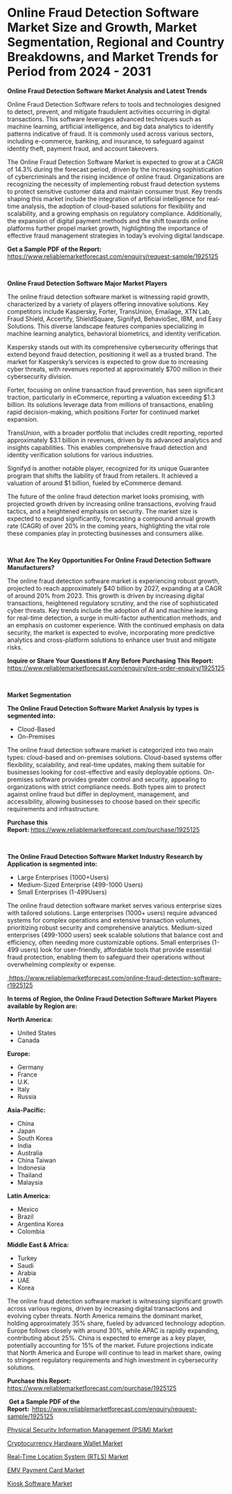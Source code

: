 <p><h1>Online Fraud Detection Software Market Size and Growth, Market Segmentation, Regional and Country Breakdowns, and Market Trends for Period from 2024 -  2031</h1></p><p><strong>Online Fraud Detection Software Market Analysis and Latest Trends</strong></p>
<p><p>Online Fraud Detection Software refers to tools and technologies designed to detect, prevent, and mitigate fraudulent activities occurring in digital transactions. This software leverages advanced techniques such as machine learning, artificial intelligence, and big data analytics to identify patterns indicative of fraud. It is commonly used across various sectors, including e-commerce, banking, and insurance, to safeguard against identity theft, payment fraud, and account takeovers.</p><p>The Online Fraud Detection Software Market is expected to grow at a CAGR of 14.3% during the forecast period, driven by the increasing sophistication of cybercriminals and the rising incidence of online fraud. Organizations are recognizing the necessity of implementing robust fraud detection systems to protect sensitive customer data and maintain consumer trust. Key trends shaping this market include the integration of artificial intelligence for real-time analysis, the adoption of cloud-based solutions for flexibility and scalability, and a growing emphasis on regulatory compliance. Additionally, the expansion of digital payment methods and the shift towards online platforms further propel market growth, highlighting the importance of effective fraud management strategies in today’s evolving digital landscape.</p></p>
<p><strong>Get a Sample PDF of the Report:&nbsp;</strong> <a href="https://www.reliablemarketforecast.com/enquiry/request-sample/1925125?utm_campaign=1601&utm_medium=2&utm_source=Github&utm_content=ia&utm_term=24102024&utm_id=online-fraud-detection-software">https://www.reliablemarketforecast.com/enquiry/request-sample/1925125</a></p>
<p>&nbsp;</p>
<p><strong>Online Fraud Detection Software Major Market Players</strong></p>
<p><p>The online fraud detection software market is witnessing rapid growth, characterized by a variety of players offering innovative solutions. Key competitors include Kaspersky, Forter, TransUnion, Emailage, XTN Lab, Fraud Shield, Accertify, ShieldSquare, Signifyd, BehavioSec, IBM, and Easy Solutions. This diverse landscape features companies specializing in machine learning analytics, behavioral biometrics, and identity verification.</p><p>Kaspersky stands out with its comprehensive cybersecurity offerings that extend beyond fraud detection, positioning it well as a trusted brand. The market for Kaspersky’s services is expected to grow due to increasing cyber threats, with revenues reported at approximately $700 million in their cybersecurity division.</p><p>Forter, focusing on online transaction fraud prevention, has seen significant traction, particularly in eCommerce, reporting a valuation exceeding $1.3 billion. Its solutions leverage data from millions of transactions, enabling rapid decision-making, which positions Forter for continued market expansion.</p><p>TransUnion, with a broader portfolio that includes credit reporting, reported approximately $3.1 billion in revenues, driven by its advanced analytics and insights capabilities. This enables comprehensive fraud detection and identity verification solutions for various industries.</p><p>Signifyd is another notable player, recognized for its unique Guarantee program that shifts the liability of fraud from retailers. It achieved a valuation of around $1 billion, fueled by eCommerce demand.</p><p>The future of the online fraud detection market looks promising, with projected growth driven by increasing online transactions, evolving fraud tactics, and a heightened emphasis on security. The market size is expected to expand significantly, forecasting a compound annual growth rate (CAGR) of over 20% in the coming years, highlighting the vital role these companies play in protecting businesses and consumers alike.</p></p>
<p>&nbsp;</p>
<p><strong>What Are The Key Opportunities For Online Fraud Detection Software Manufacturers?</strong></p>
<p><p>The online fraud detection software market is experiencing robust growth, projected to reach approximately $40 billion by 2027, expanding at a CAGR of around 20% from 2023. This growth is driven by increasing digital transactions, heightened regulatory scrutiny, and the rise of sophisticated cyber threats. Key trends include the adoption of AI and machine learning for real-time detection, a surge in multi-factor authentication methods, and an emphasis on customer experience. With the continued emphasis on data security, the market is expected to evolve, incorporating more predictive analytics and cross-platform solutions to enhance user trust and mitigate risks.</p></p>
<p><strong>Inquire or Share Your Questions If Any Before Purchasing This Report:</strong> <a href="https://www.reliablemarketforecast.com/enquiry/pre-order-enquiry/1925125?utm_campaign=1601&utm_medium=2&utm_source=Github&utm_content=ia&utm_term=24102024&utm_id=online-fraud-detection-software">https://www.reliablemarketforecast.com/enquiry/pre-order-enquiry/1925125</a></p>
<p>&nbsp;</p>
<p><strong>Market Segmentation</strong></p>
<p><strong>The Online Fraud Detection Software Market Analysis by types is segmented into:</strong></p>
<p><ul><li>Cloud-Based</li><li>On-Premises</li></ul></p>
<p><p>The online fraud detection software market is categorized into two main types: cloud-based and on-premises solutions. Cloud-based systems offer flexibility, scalability, and real-time updates, making them suitable for businesses looking for cost-effective and easily deployable options. On-premises software provides greater control and security, appealing to organizations with strict compliance needs. Both types aim to protect against online fraud but differ in deployment, management, and accessibility, allowing businesses to choose based on their specific requirements and infrastructure.</p></p>
<p><strong>Purchase this Report:&nbsp;</strong><a href="https://www.reliablemarketforecast.com/purchase/1925125?utm_campaign=1601&utm_medium=2&utm_source=Github&utm_content=ia&utm_term=24102024&utm_id=online-fraud-detection-software">https://www.reliablemarketforecast.com/purchase/1925125</a></p>
<p>&nbsp;</p>
<p><strong>The Online Fraud Detection Software Market Industry Research by Application is segmented into:</strong></p>
<p><ul><li>Large Enterprises (1000+Users)</li><li>Medium-Sized Enterprise (499-1000 Users)</li><li>Small Enterprises (1-499Users)</li></ul></p>
<p><p>The online fraud detection software market serves various enterprise sizes with tailored solutions. Large enterprises (1000+ users) require advanced systems for complex operations and extensive transaction volumes, prioritizing robust security and comprehensive analytics. Medium-sized enterprises (499-1000 users) seek scalable solutions that balance cost and efficiency, often needing more customizable options. Small enterprises (1-499 users) look for user-friendly, affordable tools that provide essential fraud protection, enabling them to safeguard their operations without overwhelming complexity or expense.</p></p>
<p><a href="https://www.reliablemarketforecast.com/online-fraud-detection-software-r1925125?utm_campaign=1601&utm_medium=2&utm_source=Github&utm_content=ia&utm_term=24102024&utm_id=online-fraud-detection-software">&nbsp;https://www.reliablemarketforecast.com/online-fraud-detection-software-r1925125</a></p>
<p><strong>In terms of Region, the Online Fraud Detection Software Market Players available by Region are:</strong></p>
<p>
    <p> <strong> North America: </strong>
        <ul>
            <li>United States</li>
            <li>Canada</li>
        </ul>
        </p> 
    <p> <strong> Europe: </strong>
        <ul>
            <li>Germany</li>
            <li>France</li>
            <li>U.K.</li>
            <li>Italy</li>
            <li>Russia</li>
        </ul>
        </p> 
    <p> <strong> Asia-Pacific: </strong>
        <ul>
            <li>China</li>
            <li>Japan</li>
            <li>South Korea</li>
            <li>India</li>
            <li>Australia</li>
            <li>China Taiwan</li>
            <li>Indonesia</li>
            <li>Thailand</li>
            <li>Malaysia</li>
        </ul>
        </p> 
    <p> <strong> Latin America: </strong>
        <ul>
            <li>Mexico</li>
            <li>Brazil</li>
            <li>Argentina Korea</li>
            <li>Colombia</li>
        </ul>
        </p> 
    <p> <strong> Middle East & Africa: </strong>
        <ul>
            <li>Turkey</li>
            <li>Saudi</li>
            <li>Arabia</li>
            <li>UAE</li>
            <li>Korea</li>
        </ul>
    </p>
    </p>
<p><p>The online fraud detection software market is witnessing significant growth across various regions, driven by increasing digital transactions and evolving cyber threats. North America remains the dominant market, holding approximately 35% share, fueled by advanced technology adoption. Europe follows closely with around 30%, while APAC is rapidly expanding, contributing about 25%. China is expected to emerge as a key player, potentially accounting for 15% of the market. Future projections indicate that North America and Europe will continue to lead in market share, owing to stringent regulatory requirements and high investment in cybersecurity solutions.</p></p>
<p><strong>Purchase this Report: </strong><a href="https://www.reliablemarketforecast.com/purchase/1925125?utm_campaign=1601&utm_medium=2&utm_source=Github&utm_content=ia&utm_term=24102024&utm_id=online-fraud-detection-software">https://www.reliablemarketforecast.com/purchase/1925125</a></p>
<p>&nbsp;<strong>Get a Sample PDF of the Report:&nbsp;&nbsp;</strong><a href="https://www.reliablemarketforecast.com/enquiry/request-sample/1925125?utm_campaign=1601&utm_medium=2&utm_source=Github&utm_content=ia&utm_term=24102024&utm_id=online-fraud-detection-software">https://www.reliablemarketforecast.com/enquiry/request-sample/1925125</a></p>
<p><strong></strong></p>
<p><p><a href="https://www.linkedin.com/pulse/global-physical-security-information-management-psim-market-fw5ee?utm_campaign=1601&utm_medium=2&utm_source=Github&utm_content=ia&utm_term=24102024&utm_id=online-fraud-detection-software">Physical Security Information Management (PSIM) Market</a></p><p><a href="https://www.linkedin.com/pulse/analyzing-global-cryptocurrency-hardware-wallet-market-hmguf?utm_campaign=1601&utm_medium=2&utm_source=Github&utm_content=ia&utm_term=24102024&utm_id=online-fraud-detection-software">Cryptocurrency Hardware Wallet Market</a></p><p><a href="https://www.linkedin.com/pulse/navigating-real-time-location-system-rtls-market-expert-analysis-lgfce?utm_campaign=1601&utm_medium=2&utm_source=Github&utm_content=ia&utm_term=24102024&utm_id=online-fraud-detection-software">Real-Time Location System (RTLS) Market</a></p><p><a href="https://www.linkedin.com/pulse/emv-payment-card-industry-insights-report-analyzing-market-trends-uinfe?utm_campaign=1601&utm_medium=2&utm_source=Github&utm_content=ia&utm_term=24102024&utm_id=online-fraud-detection-software">EMV Payment Card Market</a></p><p><a href="https://www.linkedin.com/pulse/global-kiosk-software-nexus-sector-confluences-regional-catalysts-quwlf?utm_campaign=1601&utm_medium=2&utm_source=Github&utm_content=ia&utm_term=24102024&utm_id=online-fraud-detection-software">Kiosk Software Market</a></p></p>